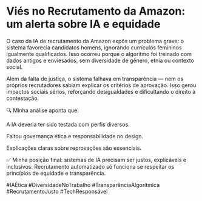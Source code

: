 # Viés no Recrutamento da Amazon: um alerta sobre IA e equidade

O caso da IA de recrutamento da Amazon expôs um problema grave: o sistema favorecia candidatos homens, ignorando currículos femininos igualmente qualificados. Isso ocorreu porque o algoritmo foi treinado com dados antigos e enviesados, sem diversidade de gênero, etnia ou contexto social.

Além da falta de justiça, o sistema falhava em transparência — nem os próprios recrutadores sabiam explicar os critérios de aprovação. Isso gerou impactos sociais sérios, reforçando desigualdades e dificultando o direito à contestação.

🔍 Minha análise aponta que:

A IA deveria ter sido testada com perfis diversos.

Faltou governança ética e responsabilidade no design.

Explicações claras sobre reprovações são essenciais.

✅ Minha posição final: sistemas de IA precisam ser justos, explicáveis e inclusivos. Recrutamento automatizado só funciona se respeitar os princípios de equidade e transparência.


#IAÉtica #DiversidadeNoTrabalho #TransparênciaAlgorítmica #RecrutamentoJusto #TechResponsável


